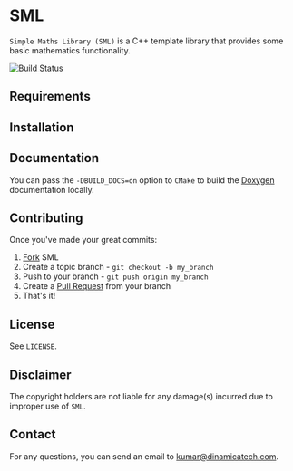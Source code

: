 SML
===

`Simple Maths Library (SML)` is a C++ template library that provides some basic mathematics functionality.

[![Build Status](https://travis-ci.org/kartikkumar/sml.svg?branch=master)](https://travis-ci.org/kartikkumar/sml)

Requirements
------

Installation
------

Documentation
-------------

You can pass the `-DBUILD_DOCS=on` option to `CMake` to build the [Doxygen](http://www.doxygen.org "Doxygen homepage") documentation locally.

Contributing
------------

Once you've made your great commits:

1. [Fork](https://github.com/kartikkumar/sml/fork) SML
2. Create a topic branch - `git checkout -b my_branch`
3. Push to your branch - `git push origin my_branch`
4. Create a [Pull Request](http://help.github.com/pull-requests/) from your branch
5. That's it!

License
------

See `LICENSE`.

Disclaimer
------

The copyright holders are not liable for any damage(s) incurred due to improper use of `SML`.

Contact
------

For any questions, you can send an email to [kumar@dinamicatech.com](kumar@dinamicatech.com?subject="SML").
